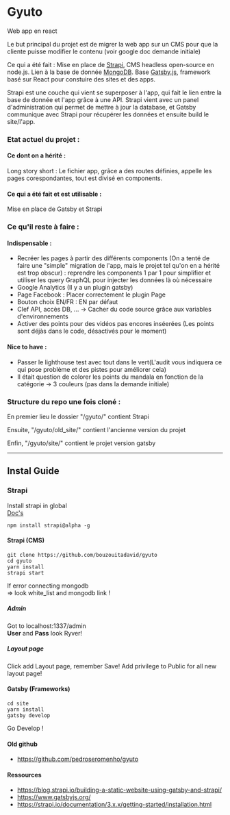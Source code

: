 # Gyuto

Web app en react

Le but principal du projet est de migrer la web app sur un CMS pour que la cliente puisse modifier le contenu (voir google doc demande initiale)

Ce qui a été fait : Mise en place de [Strapi](https://strapi.io/), CMS headless open-source en node.js.
Lien à la base de donnée [MongoDB](https://www.mongodb.com/).
Base [Gatsby.js](https://www.gatsbyjs.org/), framework basé sur React pour constuire des sites et des apps.

Strapi est une couche qui vient se superposer à l'app, qui fait le lien entre la base de donnée et l'app grâce à une API. Strapi vient avec un panel d'administration qui permet de mettre à jour la database, et Gatsby communique avec Strapi pour récupérer les données et ensuite build le site/l'app.

### Etat actuel du projet :
#### Ce dont on a hérité :
Long story short : Le fichier app, grâce a des routes définies, appelle les pages corespondantes, tout est divisé en components.

#### Ce qui a été fait et est utilisable :
Mise en place de Gatsby et Strapi

### Ce qu'il reste à faire :
#### Indispensable :
- Recréer les pages à partir des différents components (On a tenté de faire une "simple" migration de l'app, mais le projet tel qu'on en a hérité est trop obscur) : reprendre les components 1 par 1 pour simplifier et utiliser les query GraphQL pour injecter les données là où nécessaire
- Google Analytics (Il y a un plugin gatsby)
- Page Facebook : Placer correctement le plugin Page
- Bouton choix EN/FR : EN par défaut
- Clef API, accès DB, ... -> Cacher du code source grâce aux variables d'environnements
- Activer des points pour des vidéos pas encores inséerées (Les points sont déjàs dans le code, désactivés pour le moment)
#### Nice to have :
- Passer le lighthouse test avec tout dans le vert(L'audit vous indiquera ce qui pose problème et des pistes pour améliorer cela)
- Il était question de colorer les points du mandala en fonction de la catégorie -> 3 couleurs (pas dans la demande initiale)

### Structure du repo une fois cloné :
En premier lieu le dossier "/gyuto/" contient Strapi

Ensuite, "/gyuto/old_site/" contient l'ancienne version du projet

Enfin, "/gyuto/site/" contient le projet version gatsby
____________________

## Instal Guide
### Strapi
Install strapi in global  
[Doc's](https://strapi.io/documentation/3.x.x/getting-started/installation.html#requirements)
```
npm install strapi@alpha -g
```
#### Strapi (CMS)
```
git clone https://github.com/bouzouitadavid/gyuto
cd gyuto
yarn install
strapi start
```
If error connecting mongodb  
=> look white_list and mongodb link !

##### Admin
Got to localhost:1337/admin  
**User** and **Pass** look Ryver!

##### Layout page
Click add Layout page, remember Save!
Add privilege to Public for all new layout page!

#### Gatsby (Frameworks)
```
cd site
yarn install
gatsby develop
```
Go Develop !

#### Old github
- https://github.com/pedroseromenho/gyuto
#### Ressources
- https://blog.strapi.io/building-a-static-website-using-gatsby-and-strapi/
- https://www.gatsbyjs.org/
- https://strapi.io/documentation/3.x.x/getting-started/installation.html
